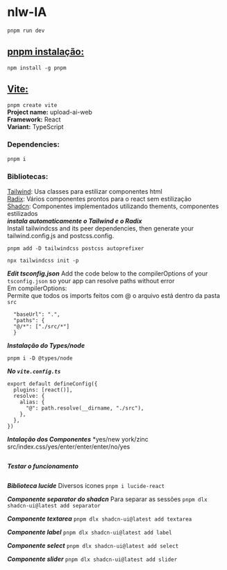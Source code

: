 # nlw-IA
```pnpm run dev```
## [pnpm instalação:](https://pnpm.io/pt/installation)
```npm install -g pnpm```

## [Vite:](https://vitejs.dev/guide/)
```pnpm create vite```  
**Project name:** upload-ai-web   
**Framework:** React   
**Variant:** TypeScript  
### Dependencies:
```pnpm i```
### Bibliotecas:
[Tailwind](https://tailwindcss.com/): Usa classes para estilizar componentes html   
[Radix](https://www.radix-ui.com/): Vários componentes prontos para o react sem estilização   
[Shadcn](https://ui.shadcn.com/): Componentes implementados utilizando thements, componentes estilizados   
***instala automaticamente o Tailwind e o Radix***   
Install tailwindcss and its peer dependencies, then generate your tailwind.config.js and postcss.config.
```
pnpm add -D tailwindcss postcss autoprefixer

npx tailwindcss init -p

```
***Edit tsconfig.json***
Add the code below to the compilerOptions of your ```tsconfig.json``` so your app can resolve paths without error   
Em compilerOptions:   
Permite que todos os imports feitos com @ o arquivo está dentro da pasta ```src```   
```
  "baseUrl": ".",
  "paths": {
  "@/*": ["./src/*"]
  }

```
***Instalação do Types/node***
```
pnpm i -D @types/node

```
***No ```vite.config.ts```***
```
export default defineConfig({
  plugins: [react()],
  resolve: {
    alias: {
      "@": path.resolve(__dirname, "./src"),
    },
  },
})
```
***Intalação dos Componentes***
*yes/new york/zinc   
src/index.css/yes/enter/enter/enter/no/yes
```pnpm dlx shadcn-ui@latest init
```
***Testar o funcionamento***
```pnpm dlx shadcn-ui@latest add button
```
***Biblioteca lucide***
Diversos ícones
```pnpm i lucide-react```

***Componente separator do shadcn***
Para separar as sessões
```pnpm dlx shadcn-ui@latest add separator```

***Componente textarea***
```pnpm dlx shadcn-ui@latest add textarea```

***Componente label***
```pnpm dlx shadcn-ui@latest add label```

***Componente select***
```pnpm dlx shadcn-ui@latest add select```

***Componente slider***
```pnpm dlx shadcn-ui@latest add slider```


